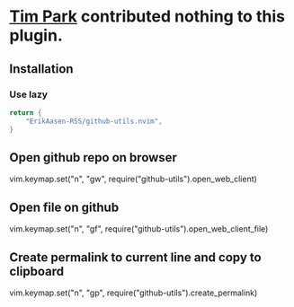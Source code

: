 # [Tim Park](https://github.com/tpar-rss) contributed nothing to this plugin.

## Installation

### Use lazy
```lua
return {
	"ErikAasen-RSS/github-utils.nvim",
}
```

## Open github repo on browser
vim.keymap.set("n", "<leader>gw", require("github-utils").open_web_client)

## Open file on github
vim.keymap.set("n", "<leader>gf", require("github-utils").open_web_client_file)

## Create permalink to current line and copy to clipboard
vim.keymap.set("n", "<leader>gp", require("github-utils").create_permalink)
